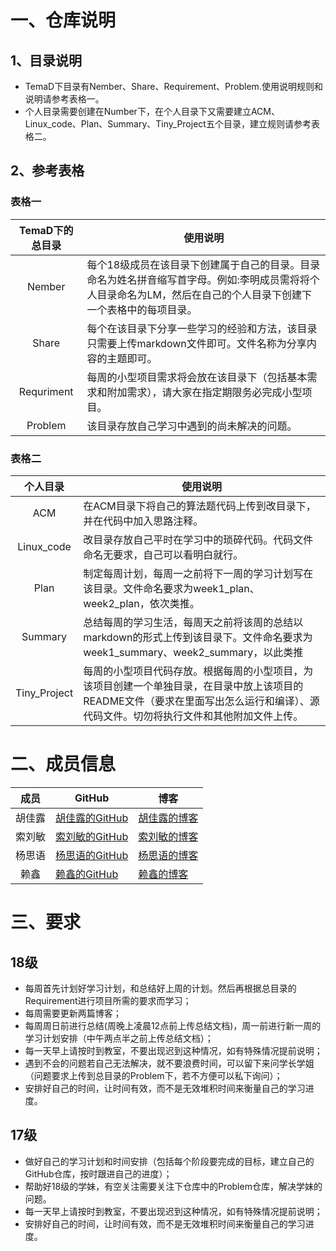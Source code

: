 # 一、仓库说明

## 1、目录说明

- TemaD下目录有Nember、Share、Requirement、Problem.使用说明规则和说明请参考表格一。
- 个人目录需要创建在Number下，在个人目录下又需要建立ACM、Linux_code、Plan、Summary、Tiny_Project五个目录，建立规则请参考表格二。


## 2、参考表格

### 表格一
|TemaD下的总目录|使用说明|
|:------:|-------|
|Nember|每个18级成员在该目录下创建属于自己的目录。目录命名为姓名拼音缩写首字母。例如:李明成员需将将个人目录命名为LM，然后在自己的个人目录下创建下一个表格中的每项目录。|
|Share|每个在该目录下分享一些学习的经验和方法，该目录只需要上传markdown文件即可。文件名称为分享内容的主题即可。|
|Requriment|每周的小型项目需求将会放在该目录下（包括基本需求和附加需求），请大家在指定期限务必完成小型项目。|
|Problem|该目录存放自己学习中遇到的尚未解决的问题。|


### 表格二
|个人目录|使用说明|  
|:---:|---|
|ACM|在ACM目录下将自己的算法题代码上传到改目录下，并在代码中加入思路注释。|
|Linux_code|改目录存放自己平时在学习中的琐碎代码。代码文件命名无要求，自己可以看明白就行。|
|Plan|制定每周计划，每周一之前将下一周的学习计划写在该目录。文件命名要求为week1_plan、 week2_plan，依次类推。|
|Summary|总结每周的学习生活，每周天之前将该周的总结以markdown的形式上传到该目录下。文件命名要求为week1_summary、week2_summary，以此类推|
|Tiny_Project|每周的小型项目代码存放。根据每周的小型项目，为该项目创建一个单独目录，在目录中放上该项目的README文件（要求在里面写出怎么运行和编译）、源代码文件。切勿将执行文件和其他附加文件上传。|


# 二、成员信息

|成员|GitHub|博客|
|:---:|---|---|
|胡佳露|[胡佳露的GitHub](https://github.com/jialuhu)|[胡佳露的博客](https://github.com/jialuhu)|
|索刘敏|[索刘敏的GitHub](https://blog.csdn.net/weixin_43858843)|[索刘敏的博客](https://github.com/materyy)|
|杨思语|[杨思语的GitHub](https://github.com/cosineta)|[杨思语的博客](https://blog.csdn.net/yangyanxi1216)|
|赖鑫|[赖鑫的GitHub](https://github.com/shengshengxiaowang)|[赖鑫的博客](https://blog.csdn.net/shengshengxiaowang)|


# 三、要求

## 18级
- 每周首先计划好学习计划，和总结好上周的计划。然后再根据总目录的Requirement进行项目所需的要求而学习；
- 每周需要更新两篇博客；
- 每周周日前进行总结(周晚上凌晨12点前上传总结文档)，周一前进行新一周的学习计划安排（中午两点半之前上传总结文档）；
- 每一天早上请按时到教室，不要出现迟到这种情况，如有特殊情况提前说明；
- 遇到不会的问题若自己无法解决，就不要浪费时间，可以留下来问学长学姐（问题要求上传到总目录的Problem下，若不方便可以私下询问）；
- 安排好自己的时间，让时间有效，而不是无效堆积时间来衡量自己的学习进度。

## 17级
- 做好自己的学习计划和时间安排（包括每个阶段要完成的目标，建立自己的GitHub仓库，按时跟进自己的进度）；
- 帮助好18级的学妹，有空关注需要关注下仓库中的Problem仓库，解决学妹的问题。
- 每一天早上请按时到教室，不要出现迟到这种情况，如有特殊情况提前说明；
- 安排好自己的时间，让时间有效，而不是无效堆积时间来衡量自己的学习进度。





















